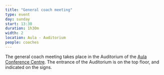 ```yaml
---
title: "General coach meeting"
type: event
day: sunday
start: 13:30
duration: 1h30m
width: 2
location: Aula - Auditorium
people: coaches
---
```


The general coach meeting takes place in the Auditorium of the [Aula Conference Centre](https://iamap.tudelft.nl/en/poi/aula-conference-center/).
The entrance of the Auditorium is on the top floor, and indicated on the signs.
